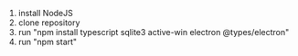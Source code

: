 1) install NodeJS
2) clone repository
3) run "npm install typescript sqlite3 active-win electron @types/electron"
4) run "npm start"
